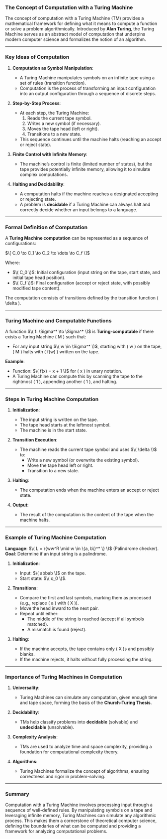 ### **The Concept of Computation with a Turing Machine**

The concept of computation with a Turing Machine (TM) provides a mathematical framework for defining what it means to compute a function or solve a problem algorithmically. Introduced by **Alan Turing**, the Turing Machine serves as an abstract model of computation that underpins modern computer science and formalizes the notion of an algorithm.

---

### **Key Ideas of Computation**

1. **Computation as Symbol Manipulation**:
   - A Turing Machine manipulates symbols on an infinite tape using a set of rules (transition function).
   - Computation is the process of transforming an input configuration into an output configuration through a sequence of discrete steps.

2. **Step-by-Step Process**:
   - At each step, the Turing Machine:
     1. Reads the current tape symbol.
     2. Writes a new symbol (if necessary).
     3. Moves the tape head (left or right).
     4. Transitions to a new state.
   - This sequence continues until the machine halts (reaching an accept or reject state).

3. **Finite Control with Infinite Memory**:
   - The machine’s control is finite (limited number of states), but the tape provides potentially infinite memory, allowing it to simulate complex computations.

4. **Halting and Decidability**:
   - A computation halts if the machine reaches a designated accepting or rejecting state.
   - A problem is **decidable** if a Turing Machine can always halt and correctly decide whether an input belongs to a language.

---

### **Formal Definition of Computation**

A **Turing Machine computation** can be represented as a sequence of configurations:

$\[
C_0 \to C_1 \to C_2 \to \dots \to C_f
\]$

Where:
- $\( C_0 \)$: Initial configuration (input string on the tape, start state, and initial tape head position).
- $\( C_f \)$: Final configuration (accept or reject state, with possibly modified tape content).

The computation consists of transitions defined by the transition function \( \delta \).

---

### **Turing Machine and Computable Functions**

A function $\( f: \Sigma^* \to \Sigma^* \)$ is **Turing-computable** if there exists a Turing Machine \( M \) such that:
- For any input string $\( w \in \Sigma^* \)$, starting with \( w \) on the tape, \( M \) halts with \( f(w) \) written on the tape.

**Example**:
- Function: $\( f(x) = x + 1 \)$ for \( x \) in unary notation.
- A Turing Machine can compute this by scanning the tape to the rightmost \( 1 \), appending another \( 1 \), and halting.

---

### **Steps in Turing Machine Computation**

1. **Initialization**:
   - The input string is written on the tape.
   - The tape head starts at the leftmost symbol.
   - The machine is in the start state.

2. **Transition Execution**:
   - The machine reads the current tape symbol and uses $\( \delta \)$ to:
     - Write a new symbol (or overwrite the existing symbol).
     - Move the tape head left or right.
     - Transition to a new state.

3. **Halting**:
   - The computation ends when the machine enters an accept or reject state.

4. **Output**:
   - The result of the computation is the content of the tape when the machine halts.

---

### **Example of Turing Machine Computation**

**Language**: $\( L = \{ww^R \mid w \in \{a, b\}^* \} \)$ (Palindrome checker).  
**Goal**: Determine if an input string is a palindrome.

1. **Initialization**:
   - Input: $\( abbab \)$ on the tape.
   - Start state: $\( q_0 \)$.

2. **Transitions**:
   - Compare the first and last symbols, marking them as processed (e.g., replace \( a \) with \( X \)).
   - Move the head inward to the next pair.
   - Repeat until either:
     - The middle of the string is reached (accept if all symbols matched).
     - A mismatch is found (reject).

3. **Halting**:
   - If the machine accepts, the tape contains only \( X \)s and possibly blanks.
   - If the machine rejects, it halts without fully processing the string.

---

### **Importance of Turing Machines in Computation**

1. **Universality**:
   - Turing Machines can simulate any computation, given enough time and tape space, forming the basis of the **Church-Turing Thesis**.

2. **Decidability**:
   - TMs help classify problems into **decidable** (solvable) and **undecidable** (unsolvable).

3. **Complexity Analysis**:
   - TMs are used to analyze time and space complexity, providing a foundation for computational complexity theory.

4. **Algorithms**:
   - Turing Machines formalize the concept of algorithms, ensuring correctness and rigor in problem-solving.

---

### **Summary**

Computation with a Turing Machine involves processing input through a sequence of well-defined rules. By manipulating symbols on a tape and leveraging infinite memory, Turing Machines can simulate any algorithmic process. This makes them a cornerstone of theoretical computer science, defining the boundaries of what can be computed and providing a framework for analyzing computational problems.
